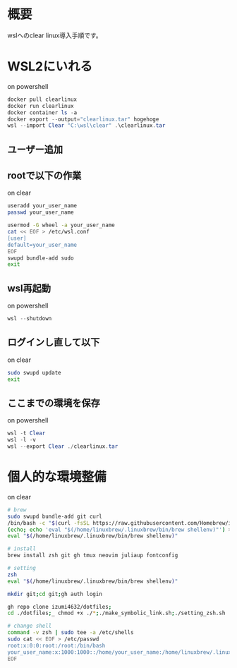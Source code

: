 # 概要

wslへのclear linux導入手順です。

# WSL2にいれる

on powershell

```ps1
docker pull clearlinux
docker run clearlinux
docker container ls -a
docker export --output="clearlinux.tar" hogehoge
wsl --import Clear "C:\wsl\clear" .\clearlinux.tar
```

## ユーザー追加

## rootで以下の作業

on clear

```sh
useradd your_user_name
passwd your_user_name

usermod -G wheel -a your_user_name
cat << EOF > /etc/wsl.conf
[user]
default=your_user_name
EOF
swupd bundle-add sudo
exit
```

## wsl再起動

on powershell

```ps1
wsl --shutdown
```

## ログインし直して以下

on clear

```sh
sudo swupd update
exit
```

## ここまでの環境を保存

on powershell

```ps1
wsl -t Clear
wsl -l -v
wsl --export Clear ./clearlinux.tar
```

# 個人的な環境整備

on clear

```sh
# brew
sudo swupd bundle-add git curl
/bin/bash -c "$(curl -fsSL https://raw.githubusercontent.com/Homebrew/install/HEAD/install.sh)"
(echo; echo 'eval "$(/home/linuxbrew/.linuxbrew/bin/brew shellenv)"') >> /home/your_user_name/.profile
eval "$(/home/linuxbrew/.linuxbrew/bin/brew shellenv)"

# install
brew install zsh git gh tmux neovim juliaup fontconfig

# setting
zsh
eval "$(/home/linuxbrew/.linuxbrew/bin/brew shellenv)"

mkdir git;cd git;gh auth login

gh repo clone izumi4632/dotfiles;
cd ./dotfiles;_ chmod +x ./*;./make_symbolic_link.sh;./setting_zsh.sh

# change shell
command -v zsh | sudo tee -a /etc/shells
sudo cat << EOF > /etc/passwd
root:x:0:0:root:/root:/bin/bash
your_user_name:x:1000:1000::/home/your_user_name:/home/linuxbrew/.linuxbrew/bin/zsh
EOF
```
